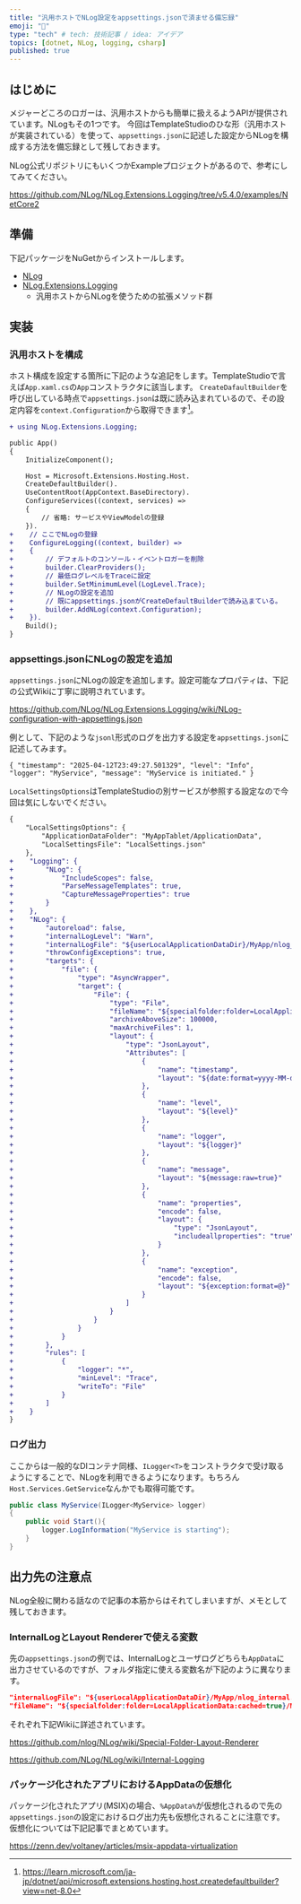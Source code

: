 ```yaml
---
title: "汎用ホストでNLog設定をappsettings.jsonで済ませる備忘録"
emoji: "📝"
type: "tech" # tech: 技術記事 / idea: アイデア
topics: [dotnet, NLog, logging, csharp]
published: true
---
```


## はじめに

メジャーどころのロガーは、汎用ホストからも簡単に扱えるようAPIが提供されています。NLogもその1つです。
今回はTemplateStudioのひな形（汎用ホストが実装されている）を使って、`appsettings.json`に記述した設定からNLogを構成する方法を備忘録として残しておきます。

NLog公式リポジトリにもいくつかExampleプロジェクトがあるので、参考にしてみてください。

https://github.com/NLog/NLog.Extensions.Logging/tree/v5.4.0/examples/NetCore2

## 準備

下記パッケージをNuGetからインストールします。

- [NLog](https://www.nuget.org/packages/nlog/)
- [NLog.Extensions.Logging](https://www.nuget.org/packages/NLog.Extensions.Logging/)
  - 汎用ホストからNLogを使うための拡張メソッド群

## 実装

### 汎用ホストを構成

ホスト構成を設定する箇所に下記のような追記をします。TemplateStudioで言えば`App.xaml.cs`の`App`コンストラクタに該当します。
`CreateDafaultBuilder`を呼び出している時点で`appsettings.json`は既に読み込まれているので、その設定内容を`context.Configuration`から取得できます[^1]。

[^1]: https://learn.microsoft.com/ja-jp/dotnet/api/microsoft.extensions.hosting.host.createdefaultbuilder?view=net-8.0

```diff csharp:App.xaml.cs
+ using NLog.Extensions.Logging;

public App()
{
    InitializeComponent();

    Host = Microsoft.Extensions.Hosting.Host.
    CreateDefaultBuilder().
    UseContentRoot(AppContext.BaseDirectory).
    ConfigureServices((context, services) =>
    {
        // 省略: サービスやViewModelの登録
    }).
+    // ここでNLogの登録
+    ConfigureLogging((context, builder) =>
+    {
+        // デフォルトのコンソール・イベントロガーを削除
+        builder.ClearProviders();
+        // 最低ログレベルをTraceに設定
+        builder.SetMinimumLevel(LogLevel.Trace);
+        // NLogの設定を追加
+        // 既にappsettings.jsonがCreateDefaultBuilderで読み込まている。
+        builder.AddNLog(context.Configuration);
+    }).
    Build();
}
```

### appsettings.jsonにNLogの設定を追加

`appsettings.json`にNLogの設定を追加します。設定可能なプロパティは、下記の公式Wikiに丁寧に説明されています。

https://github.com/NLog/NLog.Extensions.Logging/wiki/NLog-configuration-with-appsettings.json

例として、下記のような`jsonl`形式のログを出力する設定を`appsettings.json`に記述してみます。

```log
{ "timestamp": "2025-04-12T23:49:27.501329", "level": "Info", "logger": "MyService", "message": "MyService is initiated." }
```

`LocalSettingsOptions`はTemplateStudioの別サービスが参照する設定なので今回は気にしないでください。

```diff json:appsettings.json
{
    "LocalSettingsOptions": {
        "ApplicationDataFolder": "MyAppTablet/ApplicationData",
        "LocalSettingsFile": "LocalSettings.json"
    },
+    "Logging": {
+        "NLog": {
+            "IncludeScopes": false,
+            "ParseMessageTemplates": true,
+            "CaptureMessageProperties": true
+        }
+    },
+    "NLog": {
+        "autoreload": false,
+        "internalLogLevel": "Warn",
+        "internalLogFile": "${userLocalApplicationDataDir}/MyApp/nlog_internal.log",
+        "throwConfigExceptions": true,
+        "targets": {
+            "file": {
+                "type": "AsyncWrapper",
+                "target": {
+                    "File": {
+                        "type": "File",
+                        "fileName": "${specialfolder:folder=LocalApplicationData:cached=true}/MyApp/app.log",
+                        "archiveAboveSize": 100000,
+                        "maxArchiveFiles": 1,
+                        "layout": {
+                            "type": "JsonLayout",
+                            "Attributes": [
+                                {
+                                    "name": "timestamp",
+                                    "layout": "${date:format=yyyy-MM-ddTHH\\:mm\\:ss.ffffff}"
+                                },
+                                {
+                                    "name": "level",
+                                    "layout": "${level}"
+                                },
+                                {
+                                    "name": "logger",
+                                    "layout": "${logger}"
+                                },
+                                {
+                                    "name": "message",
+                                    "layout": "${message:raw=true}"
+                                },
+                                {
+                                    "name": "properties",
+                                    "encode": false,
+                                    "layout": {
+                                        "type": "JsonLayout",
+                                        "includeallproperties": "true"
+                                    }
+                                },
+                                {
+                                    "name": "exception",
+                                    "encode": false,
+                                    "layout": "${exception:format=@}"
+                                }
+                            ]
+                        }
+                    }
+                }
+            }
+        },
+        "rules": [
+            {
+                "logger": "*",
+                "minLevel": "Trace",
+                "writeTo": "File"
+            }
+        ]
+    }
}
```

### ログ出力

ここからは一般的なDIコンテナ同様、`ILogger<T>`をコンストラクタで受け取るようにすることで、NLogを利用できるようになります。もちろん`Host.Services.GetService`なんかでも取得可能です。

```csharp
public class MyService(ILogger<MyService> logger)
{
    public void Start(){
        logger.LogInformation("MyService is starting");
    }
}

```

## 出力先の注意点

NLog全般に関わる話なので記事の本筋からはそれてしまいますが、メモとして残しておきます。

### InternalLogとLayout Rendererで使える変数

先の`appsettings.json`の例では、InternalLogとユーザログどちらも`AppData`に出力させているのですが、フォルダ指定に使える変数名が下記のように異なります。

```json
"internalLogFile": "${userLocalApplicationDataDir}/MyApp/nlog_internal.log",
"fileName": "${specialfolder:folder=LocalApplicationData:cached=true}/MyApp/app.log",
```

それぞれ下記Wikiに詳述されています。

https://github.com/nlog/NLog/wiki/Special-Folder-Layout-Renderer

https://github.com/NLog/NLog/wiki/Internal-Logging

### パッケージ化されたアプリにおけるAppDataの仮想化

パッケージ化されたアプリ(MSIX)の場合、`%AppData%`が仮想化されるので先の`appsettings.json`の設定におけるログ出力先も仮想化されることに注意です。
仮想化については下記記事でまとめています。

https://zenn.dev/voltaney/articles/msix-appdata-virtualization
